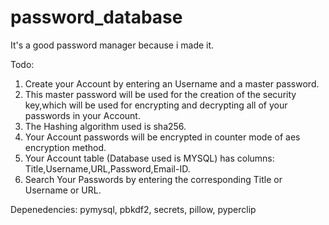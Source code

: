 # password_database
It's a good password manager because i made it.

Todo:
1. Create your Account by entering an Username and a master password.
2. This master password will be used for the creation of the security key,which will be used for encrypting and decrypting all of your passwords in your Account.
3. The Hashing algorithm used is sha256.
4. Your Account passwords will be encrypted in counter mode of aes encryption method.
5. Your Account table (Database used is MYSQL) has columns: Title,Username,URL,Password,Email-ID.
6. Search Your Passwords by entering the corresponding Title or Username or URL.

Depenedencies: pymysql, pbkdf2, secrets, pillow, pyperclip



